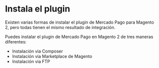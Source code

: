 # Instala el plugin

Existen varias formas de instalar el plugin de Mercado Pago para Magento 2, pero todas tienen el mismo resultado de integración.

Puedes instalar el plugin de Mercado Pago en Magento 2 de tres maneras diferentes:

* Instalación via Composer
* Instalación via Marketplace de Magento
* Instalación via FTP